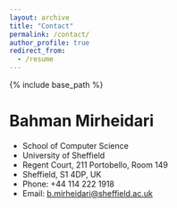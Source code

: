 ```yaml
---
layout: archive
title: "Contact"
permalink: /contact/
author_profile: true
redirect_from:
  - /resume
---
```


{% include base_path %}

Bahman Mirheidari
======
* School of Computer Science
* University of Sheffield
* Regent Court, 211 Portobello, Room 149
* Sheffield, S1 4DP, UK
* Phone: +44 114 222 1918
* Email: b.mirheidari@sheffield.ac.uk